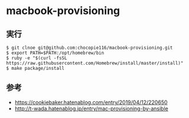 # macbook-provisioning

## 実行
```
$ git clnoe git@github.com:chocopie116/macbook-provisioning.git
$ export PATH=$PATH:/opt/homebrew/bin
$ ruby -e "$(curl -fsSL https://raw.githubusercontent.com/Homebrew/install/master/install)"
$ make package/install
```
## 参考
- https://cookiebaker.hatenablog.com/entry/2019/04/12/220650
- http://t-wada.hatenablog.jp/entry/mac-provisioning-by-ansible



